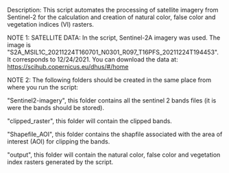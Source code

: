 Description: This script automates the processing of satellite imagery from Sentinel-2 for the calculation and creation of natural color, false color and
vegetation indices (VI) rasters.

NOTE 1: SATELLITE DATA: In the script, Sentinel-2A imagery was used. The image is "S2A_MSIL1C_20211224T160701_N0301_R097_T16PFS_20211224T194453". It corresponds to 12/24/2021.
You can download the data at: https://scihub.copernicus.eu/dhus/#/home

NOTE 2: The following folders should be created in the same place from where you run the script:

"Sentinel2-imagery", this folder contains all the sentinel 2 bands files (it is were the bands should be stored).

"clipped_raster", this folder will contain the clipped bands.

"Shapefile_AOI", this folder contains the shapfile associated with the area of interest (AOI) for clipping the bands.

"output", this folder will contain the natural color, false color and vegetation index rasters generated by the script.


